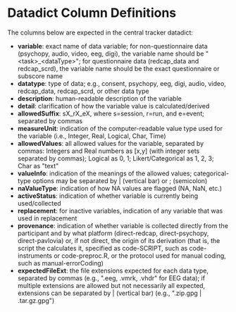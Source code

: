 # Datadict Column Definitions

The columns below are expected in the central tracker datadict:

* **variable**: exact name of data variable; for non-questionnaire data (psychopy, audio, video, eeg, digi), the variable name should be "\<task\>_\<dataType\>"; for questionnaire data (redcap_data and redcap_scrd), the variable name should be the exact questionnaire or subscore name
* **datatype**: type of data; e.g., consent, psychopy, eeg, digi, audio, video, redcap_data, redcap_scrd, or other data type
* **description**: human-readable description of the variable
* **detail**: clarification of how the variable value is calculated/derived
* **allowedSuffix**: sX_rX_eX, where s=session, r=run, and e=event; separated by commas
* **measureUnit**: indication of the computer-readable value type used for the variable (i.e., Integer, Real, Logical, Char, Time)
* **allowedValues**: all allowed values for the variable, separated by commas: Integers and Real numbers as [x,y] (with integer sets separated by commas); Logical as 0, 1; Likert/Categorical as 1, 2, 3; Char as "text"
* **valueInfo**: indication of the meanings of the allowed values; categorical-type options may be separated by \| (vertical bar) or ; (semicolon)
* **naValueType**: indication of how NA values are flagged (NA, NaN, etc.)
* **activeStatus**: indication of whether variable is currently being used/collected
* **replacement**: for inactive variables, indication of any variable that was used in replacement
* **provenance**: indication of whether variable is collected directly from the participant and by what platform (direct-redcap, direct-psychopy, direct-pavlovia) or, if not direct, the origin of its derivation (that is, the script the calculates it, specified as code-SCRIPT, such as code-instruments or code-preproc.R, or the protocol used for manual coding, such as manual-errorCoding)
* **expectedFileExt**: the file extensions expected for each data type, separated by commas (e.g., ".eeg, .vmrk, .vhdr" for EEG data); if multiple extensions are allowed but not necessarily all expected, extensions can be separated by \| (vertical bar) (e.g., ".zip.gpg \| .tar.gz.gpg")
